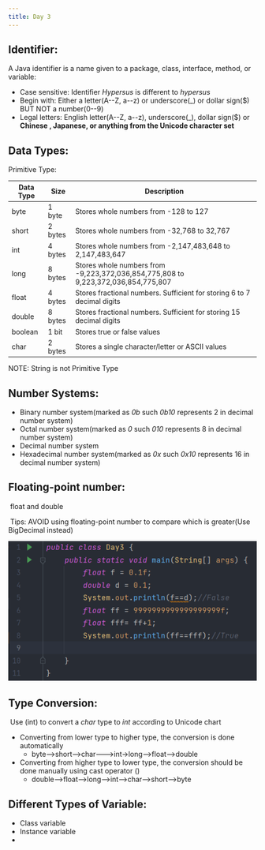 ```yaml
---
title: Day 3
---
```


## Identifier:

A Java identifier is a name given to a package, class, interface, method, or variable:

- Case sensitive: Identifier *Hypersus* is different to *hypersus*
- Begin with: Either a letter(A--Z, a--z) or underscore(_) or dollar sign($) BUT NOT a number(0--9)
- Legal letters: English letter(A--Z, a--z), underscore(_), dollar sign($) or **Chinese , Japanese, or anything from the Unicode character set**

## Data Types:

Primitive Type:

| Data Type | Size    | Description                                                  |
| --------- | ------- | ------------------------------------------------------------ |
| byte      | 1 byte  | Stores whole numbers from -128 to 127                        |
| short     | 2 bytes | Stores whole numbers from -32,768 to 32,767                  |
| int       | 4 bytes | Stores whole numbers from -2,147,483,648 to 2,147,483,647    |
| long      | 8 bytes | Stores whole numbers from -9,223,372,036,854,775,808 to 9,223,372,036,854,775,807 |
| float     | 4 bytes | Stores fractional numbers. Sufficient for storing 6 to 7 decimal digits |
| double    | 8 bytes | Stores fractional numbers. Sufficient for storing 15 decimal digits |
| boolean   | 1 bit   | Stores true or false values                                  |
| char      | 2 bytes | Stores a single character/letter or ASCII values             |

NOTE: String is not Primitive Type

## Number Systems:

- Binary number system(marked as *0b* such *0b10* represents 2 in decimal number system)
- Octal number system(marked as *0* such *010* represents 8 in decimal number system)
- Decimal number system
- Hexadecimal number system(marked as *0x* such *0x10* represents 16 in decimal number system)

## Floating-point number:

​	float and double

​	Tips: AVOID using floating-point number to compare which is greater(Use BigDecimal instead)

![](floating.png)

## Type Conversion:

​	Use (int) to convert a *char* type to *int* according to Unicode chart

- Converting from lower type to higher type, the conversion is done automatically
  - byte-->short-->char--->int->long-->float-->double
- Converting from higher type to lower type, the conversion should be done manually using cast operator () 
  - double-->float-->long-->int-->char-->short-->byte

## Different  Types of Variable:

- Class variable
- Instance variable
- 